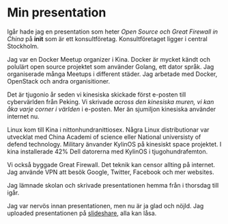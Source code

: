 # Min presentation

Igår hade jag en presentation som heter *Open Source och Great Firewall in China* på **init** som är ett konsultföretag. Konsultföretaget ligger i central Stockholm.

Jag var en Docker Meetup organizer i Kina. Docker är mycket kändt och polulärt open source projektet som använder Golang, ett dator språk. Jag organiserade många Meetups i different städer. Jag arbetade med Docker, OpenStack och andra organisitioner.

Det är tjugonio år seden vi kinesiska skickade först e-posten till cybervärlden från Peking. Vi skrivade *across den kinesiska muren, vi kan åka varje corner i världen* i e-posten. Mer än sjumiljon kinesiska använder internet nu. 

Linux kom till Kina i nittonhundranittiosex. Några Linux distributionar var utvecklat med China Academi of science eller National universisty of defend technology. Military änvander KylinOS på kinesiskt space projektet. I kina installerade 42% Dell datorerna med KylinOS i tjugohundrafemton.

Vi också byggade Great Firewall. Det teknik kan censor allting på internet. Jag använde VPN att besök Google, Twitter, Facebook och mer websites.

Jag lämnade skolan och skrivade presentationen hemma från i thorsdag till igår. 

Jag var nervös innan presentationen, men nu är ja glad och nöjld.   Jag uploaded presentationen på [slideshare](http://www.slideshare.net/ZhaoFeng1/opensource-in-china-v11/ZhaoFeng1/opensource-in-china-v11), alla kan låsa.  